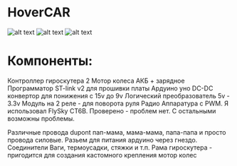 # HoverCAR
![alt text](https://user-images.githubusercontent.com/12184628/62218561-60714800-b3b5-11e9-8184-1faa804bc68f.GIF)
![alt text](https://user-images.githubusercontent.com/12184628/62218568-6404cf00-b3b5-11e9-97c1-1cb046346676.GIF)
![alt text](https://user-images.githubusercontent.com/12184628/62214088-02d8fd80-b3ad-11e9-8853-05cbcfa491de.JPG)
# Компоненты:

Контроллер гироскутера
2 Мотор колеса
АКБ + зарядное
Программатор ST-link v2 для прошивки платы
Ардуино уно
DC-DC конвертор для понижения с 15v до 9v
Логический преобразователь 5v - 3.3v
Модуль на 2 реле - для поворота руля
Радио Аппаратура с PWM. Я использовал FlySky CT6B. Проверено - проблем нет. С остальными возможны проблемы.

Различные провода dupont пап-мама, мама-мама, папа-папа и просто провода силовые.
Разьем для питания ардуино через гнездо.
Соединители Ваги, термоусадки, стяжки и т.п.
Рама гироскутера - пригодится для создания кастомного крепления мотор колес

